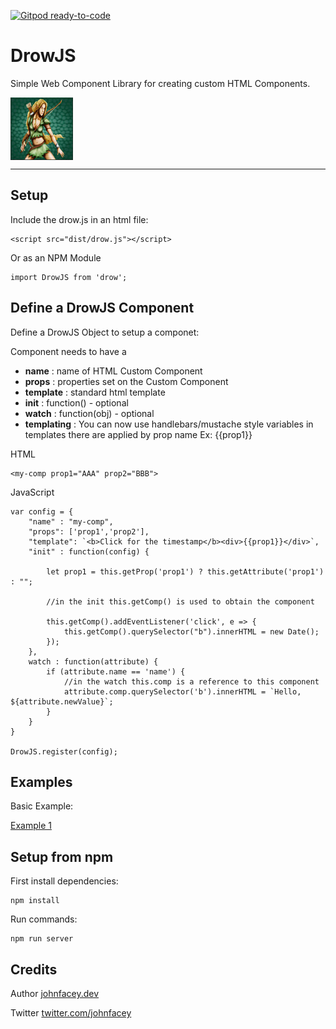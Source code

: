 [![Gitpod ready-to-code](https://img.shields.io/badge/Gitpod-ready--to--code-blue?logo=gitpod)](https://gitpod.io/#https://github.com/johnfacey/drowjs)

# DrowJS

Simple Web Component Library for creating custom HTML Components.
<div style="clear:both;padding-bottom:100px">
<p>
<img src="res/DrowJS.png"
     alt="DrowJS - Simple Web Component Library for creating custom HTML Components."
     style="float: left;  width:100px; height:100px" />
</p>
</div>

---
## Setup

Include the drow.js in an html file:

```
<script src="dist/drow.js"></script>
```

Or as an NPM Module
```
import DrowJS from 'drow';
```

## Define a DrowJS Component

Define a DrowJS Object to setup a componet:

Component needs to have a <br />
- **name** : name of HTML Custom Component <br />
- **props** : properties set on the Custom Component <br />
- **template** : standard html template <br />
- **init** : function() - optional<br />
- **watch** : function(obj) - optional<br />
- **templating** : You can now use handlebars/mustache style variables in templates there are applied by prop name 
    Ex: {{prop1}}

HTML
```
<my-comp prop1="AAA" prop2="BBB">
```
JavaScript 
```
var config = {
    "name" : "my-comp",
    "props": ['prop1','prop2'],
    "template": `<b>Click for the timestamp</b><div>{{prop1}}</div>`,
    "init" : function(config) {

        let prop1 = this.getProp('prop1') ? this.getAttribute('prop1') : "";

        //in the init this.getComp() is used to obtain the component

        this.getComp().addEventListener('click', e => {
			this.getComp().querySelector("b").innerHTML = new Date();
		});
    },
    watch : function(attribute) {
        if (attribute.name == 'name') {
            //in the watch this.comp is a reference to this component
            attribute.comp.querySelector('b').innerHTML = `Hello, ${attribute.newValue}`;
        }
    }
}

DrowJS.register(config);

```

## Examples

Basic Example:

 [Example 1](src/index.html)



## Setup from npm

First install dependencies:

```
npm install
```

Run commands:
```
npm run server
```

## Credits

Author [johnfacey.dev](https://johnfacey.dev/)

Twitter [twitter.com/johnfacey](https://twitter.com/johnfacey)

